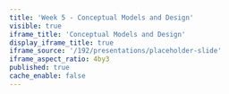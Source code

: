 ```yaml
---
title: 'Week 5 - Conceptual Models and Design'
visible: true
iframe_title: 'Conceptual Models and Design'
display_iframe_title: true
iframe_source: '/192/presentations/placeholder-slide'
iframe_aspect_ratio: 4by3
published: true
cache_enable: false
---
```

